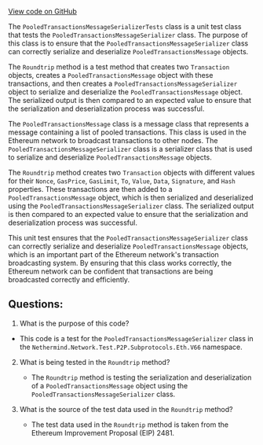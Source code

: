 [View code on GitHub](https://github.com/nethermindeth/nethermind/Nethermind.Network.Test/P2P/Subprotocols/Eth/V66/PooledTransactionsMessageSerializerTests.cs)

The `PooledTransactionsMessageSerializerTests` class is a unit test class that tests the `PooledTransactionsMessageSerializer` class. The purpose of this class is to ensure that the `PooledTransactionsMessageSerializer` class can correctly serialize and deserialize `PooledTransactionsMessage` objects.

The `Roundtrip` method is a test method that creates two `Transaction` objects, creates a `PooledTransactionsMessage` object with these transactions, and then creates a `PooledTransactionsMessageSerializer` object to serialize and deserialize the `PooledTransactionsMessage` object. The serialized output is then compared to an expected value to ensure that the serialization and deserialization process was successful.

The `PooledTransactionsMessage` class is a message class that represents a message containing a list of pooled transactions. This class is used in the Ethereum network to broadcast transactions to other nodes. The `PooledTransactionsMessageSerializer` class is a serializer class that is used to serialize and deserialize `PooledTransactionsMessage` objects.

The `Roundtrip` method creates two `Transaction` objects with different values for their `Nonce`, `GasPrice`, `GasLimit`, `To`, `Value`, `Data`, `Signature`, and `Hash` properties. These transactions are then added to a `PooledTransactionsMessage` object, which is then serialized and deserialized using the `PooledTransactionsMessageSerializer` class. The serialized output is then compared to an expected value to ensure that the serialization and deserialization process was successful.

This unit test ensures that the `PooledTransactionsMessageSerializer` class can correctly serialize and deserialize `PooledTransactionsMessage` objects, which is an important part of the Ethereum network's transaction broadcasting system. By ensuring that this class works correctly, the Ethereum network can be confident that transactions are being broadcasted correctly and efficiently.
## Questions: 
 1. What is the purpose of this code?
   - This code is a test for the `PooledTransactionsMessageSerializer` class in the `Nethermind.Network.Test.P2P.Subprotocols.Eth.V66` namespace.

2. What is being tested in the `Roundtrip` method?
   - The `Roundtrip` method is testing the serialization and deserialization of a `PooledTransactionsMessage` object using the `PooledTransactionsMessageSerializer` class.

3. What is the source of the test data used in the `Roundtrip` method?
   - The test data used in the `Roundtrip` method is taken from the Ethereum Improvement Proposal (EIP) 2481.